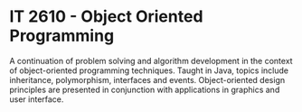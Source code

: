 # IT 2610 - Object Oriented Programming

A continuation of problem solving and algorithm development in the context of object-oriented programming techniques. Taught in Java, topics include inheritance, polymorphism, interfaces and events. Object-oriented design principles are presented in conjunction with applications in graphics and user interface.
